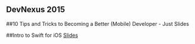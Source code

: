 ## DevNexus 2015

##10 Tips and Tricks to Becoming a Better (Mobile) Developer - Just Slides

##Intro to Swift for iOS
[Slides](https://speakerdeck.com/mbcrump/intro-to-swift-for-ios)
